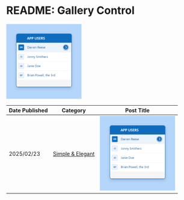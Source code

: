 # README: Gallery Control



<img src="Images/gallery-elegant.png" alt="Alt text" width="200"/>


| Date Published | Category        | Post Title                                                                |
| -------------- | --------------- | ------------------------------------------------------------------------- |
| 2025/02/23     | [Simple & Elegant](Simple-Elegant.md)      | <img src="Images/gallery-elegant.png" alt="Alt text" width="200"/> |




